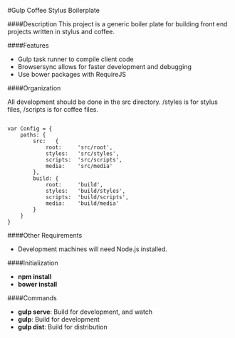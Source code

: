 #Gulp Coffee Stylus Boilerplate

####Description
This project is a generic boiler plate for building front end projects written in stylus and coffee.

####Features
- Gulp task runner to compile client code
- Browsersync allows for faster development and debugging
- Use bower packages with RequireJS

####Organization

All development should be done in the src directory. /styles is for stylus files, /scripts is for coffee files.
<pre><code>
var Config = {
	paths: {
		src:   {
			root:     'src/root',
			styles:   'src/styles',
			scripts:  'src/scripts',
			media:    'src/media'
		},
		build: {
			root:     'build',
			styles:   'build/styles',
			scripts:  'build/scripts',
			media:    'build/media'
		}
	}
}
</code></pre>

####Other Requirements
- Development machines will need Node.js installed.

####Initialization
- **npm install**
- **bower install**


####Commands

- **gulp serve**: Build for development, and watch
- **gulp**: Build for development
- **gulp dist**: Build for distribution
